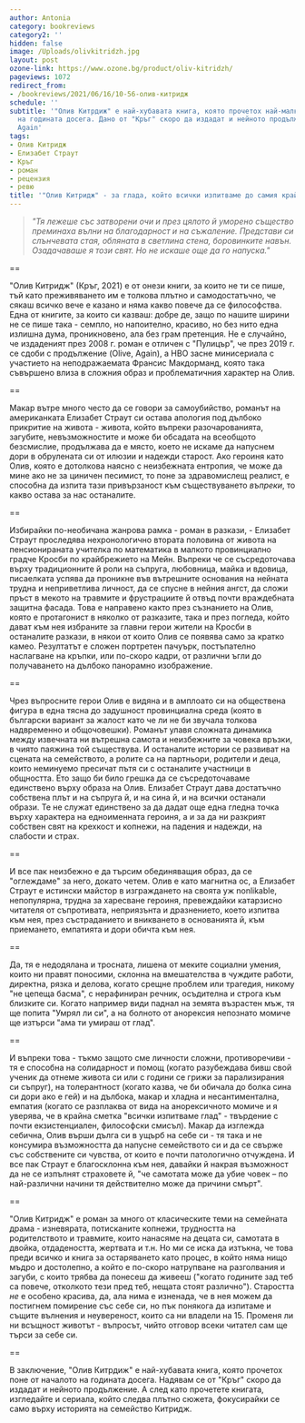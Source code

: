```yaml
---
author: Antonia
category: bookreviews
category2: ''
hidden: false
image: /Uploads/olivkitridzh.jpg
layout: post
ozone-link: https://www.ozone.bg/product/oliv-kitridzh/
pageviews: 1072
redirect_from:
- /bookreviews/2021/06/16/10-56-олив-китридж
schedule: ''
subtitle: '"Олив Китрдиж" е най-хубавата книга, която прочетох най-малкото от началото
  на годината досега. Дано от "Кръг" скоро да издадат и нейното продължение Olive,
  Again'
tags:
- Олив Китридж
- Елизабет Страут
- Кръг
- роман
- рецензия
- ревю
title: '"Олив Китридж" - за глада, който всички изпитваме до самия край'
---
```


> *"Тя лежеше със затворени очи и през цялото й уморено същество преминаха вълни на благодарност и на съжаление. Представи си слънчевата стая, обляната в светлина стена, боровинките навън. Озадачаваше я този свят. Но не искаше още да го напуска."*

\==

"Олив Китридж" (Кръг, 2021) е от онези книги, за които не ти се пише, тъй като преживяването им е толкова плътно и самодостатъчно, че сякаш всичко вече е казано и няма какво повече да се философства. Една от книгите, за които си казваш: добре де, защо по нашите ширини не се пише така - семпло, но напоително, красиво, но без нито една излишна дума, проникновено, ала без грам претенция. Не е случайно, че издаденият през 2008 г. роман е отличен с "Пулицър", че през 2019 г. се сдоби с продължение (Olive, Again), а HBO засне минисериала с участието на неподражаемата Франсис Макдорманд, която така съвършено влиза в сложния образ и проблематичния характер на Олив.

\==

Макар вътре много често да се говори за самоубийство, романът на американката Елизабет Страут си остава апология под дълбоко прикритие на живота - живота, който въпреки разочарованията, загубите, невъзможностите и може би обсадата на всеобщото безсмислие, продължава да е място, което не искаме да напуснем дори в обрулената си от илюзии и надежди старост. Ако героиня като Олив, която е дотолкова наясно с неизбежната ентропия, че може да мине ако не за циничен песимист, то поне за здравомислещ реалист, е способна да изпита тази привързаност към съществуването *въпреки*, то какво остава за нас останалите.  

\==

Избирайки по-необичана жанрова рамка - роман в разкази, - Елизабет Страут проследява нехронологично втората половина от живота на пенсионираната учителка по математика в малкото провинциално градче Кросби по крайбрежието на Мейн. Въпреки че се съсредоточава върху традиционните й роли на съпруга, любовница, майка и вдовица, писаелката успява да проникне във вътрешните основания на нейната трудна и неприветлива личност, да се спусне в нейния ангст, да сложи пръст в мекото на травмите и фрустрациите й отвъд почти враждебната защитна фасада. Това е направено както през съзнанието на Олив, която е протагонист в няколко от разказите, така и през погледа, който дават към нея избраните за главни герои жители на Кросби в останалите разкази, в някои от които Олив се появява само за кратко камео. Резултатът е сложен портретен пачуърк, постъпателно наслагване на кръпки, или по-скоро кадри, от различни ъгли до получаването на дълбоко панорамно изображение. 

\==

Чрез въпросните герои Олив е видяна и в амплоато си на обществена фигура в една тясна до задушност провинциална среда (която в български вариант за жалост като че ли не би звучала толкова надвременно и общочовешки). Романът улавя сложната динамика между извечната ни вътрешна самота и неизбежните за човека връзки, в чиято паяжина той съществува. И останалите истории се развиват на сцената на семейството, а ролите са на партньори, родители и деца, които неминуемо пресичат пътя си с останалите участници в общността. Ето защо би било грешка да се съсредоточаваме единствено върху образа на Олив. Елизабет Страут дава достатъчно собствена плът и на съпруга й, и на сина й, и на всички останали образи. Те не служат единствено за да дадат още една гледна точка върху характера на едноименната героиня, а и за да ни разкрият собствен свят на крехкост и копнежи, на падения и надежди, на слабости и страх.   

\==

И все пак неизбежно е да търсим обединяващия образ, да се "оглеждаме" за него, докато четем. Олив е като магнитна ос, а Елизабет Страут е истински майстор в изграждането на своята уж nonlikable, непопулярна, трудна за харесване героиня, превеждайки катарзисно читателя от съпротивата, неприязънта и дразнението, което изпитва към нея, през състраданието и вникването в основанията й, към приемането, емпатията и дори обичта към нея. 

\==

Да, тя е недодялана и тросната, лишена от меките социални умения, които ни правят поносими, склонна на вмешателства в чуждите работи, директна, рязка и делова, когато срещне проблем или трагедия, никому "не цепеща басма", с нерафиниран речник, осъдителна и строга към близките си. Когато например види паднал на земята възрастен мъж, тя ще попита "Умрял ли си", а на болното от анорексия непознато момиче ще изтърси "ама ти умираш от глад".   

\==

И въпреки това - тъкмо защото сме личности сложни, противоречиви - тя е способна на солидарност и помощ (когато разубеждава бивш свой ученик да отнеме живота си или с години се грижи за парализирания си съпруг), на толерантност (когато казва, че би обичала до болка сина си дори ако е гей) и на дълбока, макар и хладна и несантиментална, емпатия (когато се разплаква от вида на анорексичното момиче и я уверява, че в крайна сметка "всички изпитваме глад" - твърдение с почти екзистенциален, философски смисъл). Макар да изглежда себична, Олив върши дълга си в ущърб на себе си - тя така и не консумира възможността да напусне семейството си и да се свърже със собствените си чувства, от които е почти патологично отчуждена. И все пак Страут е благосклонна към нея, давайки й накрая възможност да не се изпълнят страховете й, "че самотата може да убие човек – по най-различни начини тя действително може да причини смърт".

\==

"Олив Китридж" е роман за много от класическите теми на семейната драма - изневярата, потисканите копнежи, трудността на родителството и травмите, които нанасяме на децата си, самотата в двойка, отдадеността, жертвата и т.н. Но ми се иска да изтъкна, че това преди всичко и книга за остаряването като процес, в който няма нищо мъдро и достолепно, а който е по-скоро натрупване на разголвания и загуби, с които трябва да понесеш да живееш ("когато годините зад теб са повече, отколкото тези пред теб, нещата стоят различно"). Старостта *не* е особено красива, да, ала нима е изненада, че в нея можем да постигнем помирение със себе си, но пък понякога да изпитаме и същите вълнения и неувереност, които са ни владели на 15. Променя ли ни всъщност животът - въпросът, чийто отговор всеки читател сам ще търси за себе си.

\==

В заключение, "Олив Китрдиж" е най-хубавата книга, която прочетох поне от началото на годината досега. Надявам се от "Кръг" скоро да издадат и нейното продължение. А след като прочетете книгата, изгледайте и сериала, който следва плътно сюжета, фокусирайки се само върху историята на семейство Китридж.